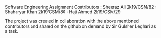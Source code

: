 Software Engineering Assignment
Contributors : Sheeraz Ali 2k19/CSM/82
             : Shaharyar Khan 2k19/CSM/80
             : Haji Ahmed     2k19/CSM/29
             
The project was created in collaboration with the above mentioned contributors and shared on the github on demand by Sir Gulsher Leghari as a task. 
